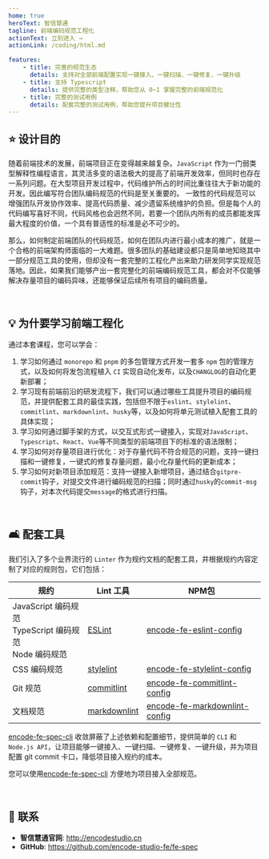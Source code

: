 ```yaml
---
home: true
heroText: 智信慧通
tagline: 前端编码规范工程化
actionText: 立刻进入 →
actionLink: /coding/html.md

features:
    - title: 完善的规范生态
      details: 支持对全部前端配置实现一键接入、一键扫描、一键修复、一键升级
    - title: 支持 Typescript
      details: 提供完整的类型注释，帮助您从 0~1 掌握完整的前端规范化
    - title: 完整的测试用例
      details: 配套完整的测试用例，帮助您提升项目健壮性
---
```


## :star: 设计目的

随着前端技术的发展，前端项目正在变得越来越复杂。`JavaScript` 作为一门弱类型解释性编程语言，其灵活多变的语法极大的提高了前端开发效率，但同时也存在一系列问题。在大型项目开发过程中，代码维护所占的时间比重往往大于新功能的开发。因此编写符合团队编码规范的代码是至关重要的。 一致性的代码规范可以增强团队开发协作效率、提高代码质量、减少遗留系统维护的负担。但是每个人的代码编写喜好不同，代码风格也会迥然不同，若要一个团队内所有的成员都能发挥最大程度的价值，一个具有普适性的标准是必不可少的。

那么，如何制定前端团队的代码规范，如何在团队内进行最小成本的推广，就是一个合格的前端架构师面临的一大难题。很多团队的基础建设都只是简单地知晓其中一部分规范工具的使用，但却没有一套完整的工程化产出来助力研发同学实现规范落地。因此，如果我们能够产出一套完整化的前端编码规范工具，都会对不仅能够解决存量项目的编码异味，还能够保证后续所有项目的编码质量。

</br>

## :bulb: 为什要学习前端工程化

通过本套课程，您可以学会：

1. 学习如何通过 `monorepo` 和 `pnpm` 的多包管理方式开发一套多 `npm` 包的管理方式，以及如何将发包流程植入 `CI` 实现自动化发布，以及`CHANGLOG`的自动化更新部署；
2. 学习现有前端前沿的研发流程下，我们可以通过哪些工具提升项目的编码规范，并提供配套工具的最佳实践，包括但不限于`eslint`、`stylelint`、`commitlint`、`markdownlint`、`husky`等，以及如何将单元测试植入配套工具的具体实现；
3. 学习如何通过脚手架的方式，以交互式形式一键接入，实现对`JavaScript`、`Typescript`、`React`、`Vue`等不同类型的前端项目下的标准的语法限制；
4. 学习如何对存量项目进行优化：对于存量代码不符合规范的问题，支持一键扫描和一键修复，一键式的修复存量问题，最小化存量代码的更新成本；
5. 学习如何对新项目添加规范：支持一键接入新增项目，通过结合`gitpre-commit`钩子，对提交文件进行编码规范的扫描；同时通过`husky`的`commit-msg`钩子，对本次代码提交`message`的格式进行扫描。

</br>

## :couch_and_lamp: 配套工具

我们引入了多个业界流行的 `Linter` 作为规约文档的配套工具，并根据规约内容定制了对应的规则包，它们包括：

| 规约 | Lint 工具 | NPM包 |
| -------- | -------- | -------- |
| JavaScript 编码规范 <br/> TypeScript 编码规范  <br/> Node 编码规范   |  [ESLint](https://eslint.org/)   | [encode-fe-eslint-config](https://www.npmjs.com/package/encode-fe-eslint-config) |
| CSS 编码规范     |  [stylelint](https://stylelint.io/)  | [encode-fe-stylelint-config](https://www.npmjs.com/package/encode-fe-stylelint-config) |
| Git 规范    |  [commitlint](https://commitlint.js.org/#/)  | [encode-fe-commitlint-config](https://www.npmjs.com/package/encode-fe-commitlint-config) |
| 文档规范     |  [markdownlint](https://github.com/DavidAnson/markdownlint)  | [encode-fe-markdownlint-config](https://www.npmjs.com/package/encode-fe-markdownlint-config) |

[encode-fe-spec-cli](https://www.npmjs.com/package/encode-fe-spec-cli) 收敛屏蔽了上述依赖和配置细节，提供简单的 `CLI` 和 `Node.js API`，让项目能够一键接入、一键扫描、一键修复、一键升级，并为项目配置 git commit 卡口，降低项目接入规约的成本。

您可以使用[encode-fe-spec-cli](https://www.npmjs.com/package/encode-fe-spec-cli) 方便地为项目接入全部规范。

</br>

## :email: 联系

-   **智信慧通官网**: <http://encodestudio.cn>
-   **GitHub**: <https://github.com/encode-studio-fe/fe-spec>

</br>